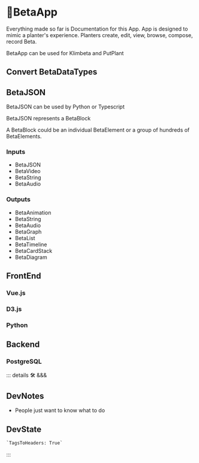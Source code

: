 # 🔷<beta>BetaApp</beta>

Everything made so far is Documentation for this App. App is designed to mimic a planter's experience. Planters create, edit, view, browse, compose, record Beta.

BetaApp can be used for Klimbeta and PutPlant

## Convert BetaDataTypes

## BetaJSON

BetaJSON can be used by Python or Typescript

BetaJSON represents a BetaBlock

A BetaBlock could be an individual BetaElement or a group of hundreds of BetaElements.

### Inputs

- BetaJSON
- BetaVideo
- BetaString
- BetaAudio

### Outputs

- BetaAnimation
- BetaString
- BetaAudio
- BetaGraph
- BetaList
- BetaTimeline
- BetaCardStack
- BetaDiagram

## FrontEnd

### Vue.js

### D3.js

### Python

## Backend

### PostgreSQL

::: details 🛠 <dev>&&&</dev>

## DevNotes

- People just want to know what to do

## DevState

```py
`TagsToHeaders: True`
```

:::
